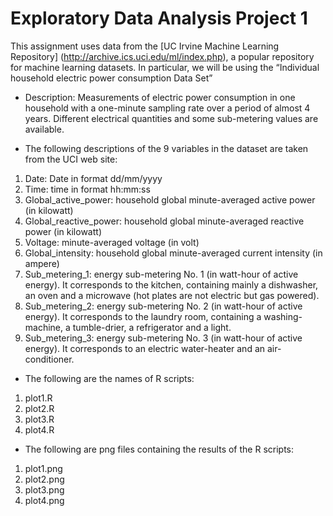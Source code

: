 # Exploratory Data Analysis Project 1

This assignment uses data from the [UC Irvine Machine Learning Repository] (http://archive.ics.uci.edu/ml/index.php), a popular repository for machine learning datasets. 
In particular, we will be using the “Individual household electric power consumption Data Set” 

* Description: Measurements of electric power consumption in one household with a one-minute sampling rate over a period of almost 4 years. Different electrical quantities and some sub-metering values are available.

* The following descriptions of the 9 variables in the dataset are taken from the UCI web site:

1. Date: Date in format dd/mm/yyyy
2. Time: time in format hh:mm:ss
3. Global_active_power: household global minute-averaged active power (in kilowatt)
4. Global_reactive_power: household global minute-averaged reactive power (in kilowatt)
5. Voltage: minute-averaged voltage (in volt)
6. Global_intensity: household global minute-averaged current intensity (in ampere)
7. Sub_metering_1: energy sub-metering No. 1 (in watt-hour of active energy). It corresponds to the kitchen, containing mainly a dishwasher, an oven and a microwave (hot plates are not electric but gas powered).
8. Sub_metering_2: energy sub-metering No. 2 (in watt-hour of active energy). It corresponds to the laundry room, containing a washing-machine, a tumble-drier, a refrigerator and a light.
9. Sub_metering_3: energy sub-metering No. 3 (in watt-hour of active energy). It corresponds to an electric water-heater and an air-conditioner.

* The following are the names of R scripts:
1. plot1.R
2. plot2.R
3. plot3.R
4. plot4.R

* The following are png files containing the results of the R scripts:
1. plot1.png
2. plot2.png
3. plot3.png
4. plot4.png
